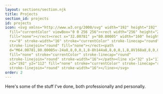 ```yaml
---
layout: sections/section.njk
title: Projects
section_id: projects
id: projects
icon: <svg xmlns="http://www.w3.org/2000/svg" width="192" height="192"
  fill="currentColor" viewBox="0 0 256 256"><rect width="256" height="256"
  fill="none"></rect><rect x="32.00781" y="80.00005" width="160" height="128"
  rx="8" stroke-width="16" stroke="currentColor" stroke-linecap="round"
  stroke-linejoin="round" fill="none"></rect><path
  d="M64.00781,80.00005v-24a8,8,0,0,1,8-8h144a8,8,0,0,1,8,8V168a8,8,0,0,1-8,8h-24"
  fill="none" stroke="currentColor" stroke-linecap="round"
  stroke-linejoin="round" stroke-width="16"></path><line x1="32" y1="112"
  x2="192" y2="112" fill="none" stroke="currentColor" stroke-linecap="round"
  stroke-linejoin="round" stroke-width="16"></line></svg>
order: 2
---
```


Here's some of the stuff I've done, both professionally and personally. 
